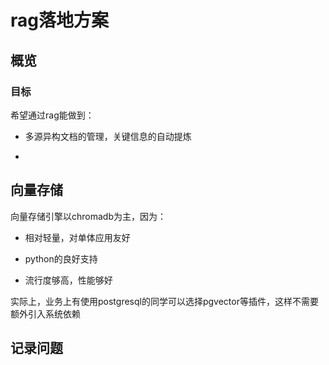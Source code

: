 # rag落地方案

## 概览

### 目标

希望通过rag能做到：

* 多源异构文档的管理，关键信息的自动提炼

* 

## 向量存储

向量存储引擎以chromadb为主，因为：

* 相对轻量，对单体应用友好

* python的良好支持

* 流行度够高，性能够好

实际上，业务上有使用postgresql的同学可以选择pgvector等插件，这样不需要额外引入系统依赖

## 记录问题
